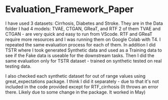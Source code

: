 # Evaluation_Framework_Paper

I have used 3 datasets: Cirrhosis, Diabetes and Stroke. They are in the Data folder
I had 4 models: TVAE, CTGAN, GReaT, and RTF
2 of them TVAE and CTGAN - are very quick and easy to run from VScode. 
RTF and GReaT require more resources and I was running them on Google Colab with T4.
I repeated the same evaluation process for each of them.
In addition I did TSTR where I took generated Synthetic data and used as a Training data to see if the Fake data is useable for the downstream tasks.
Then I did the same evaluation only for TSTR dataset - trained on synthetic tested on real testing data.

I also checked each synthetic dataset for out of range values using great_expectations package. 
I think I did it separately - due to that it's not included in the code provided except for RTF_cirrhosis (It throws an error there. Likely due to some change in the package. It worked in May)

